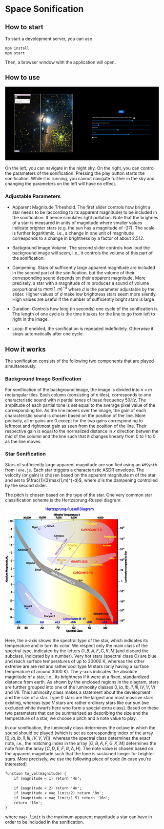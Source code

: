 # Space Sonification

## How to start

To start a development server, you can use

```
npm install
npm start
```

Then, a browser window with the application will open.

## How to use

![](space.png) 

On the left, you can navigate in the night sky. On the right, you can control the parameters of the sonification. Pressing the play button starts the sonification. While it is running, you cannot navigate further in the sky and changing the parameters on the left will have no effect.

### Adjustable Parameters

- Apparent Magnitude Trheshold. The first slider controls how bright a star needs to be (according to its apparent magnitude) to be included in the sonification. It hence simulates light pollution.  Note that the brighnes of a star is measured in units of magnitude where smaller values indicate brighter stars (e.g. the sun has a magnitude of -27). The scale is further logarithmic, i.e., a change in one unit of magnitude corresponds to a change in brightness by a factor of about 2.512. 

- Background Image Volume. The second slider controls how loud the background image will seem, i.e., it controls the volume of this part of the sonification.

- Dampening. Stars of sufficently large apparent magnitude are included in the second part of the sonification, but the volume of their corresponding sound depends on their apparent magnitude. More precisely, a star with a magnitude of $m$ produces a sound of volume porportional to $max(1, m)^{-d}$ where $d$ is the parameter adjustable by the slider. Higher values of $d$ make low brightness stars seem more silently. High values are useful if the number of sufficiently bright stars is large

- Duration: Controls how long (in seconds) one cycle of the sonification is. The length of one cycle is the time it takes for the line to go from left to right in the image.

- Loop: If enebled, the sonification is repeaded indefinitely. Otherwise it stops automatically after one cycle.

## How it works

The sonification consists of the following two components that are played simultaneously.

### Background Image Sonification

For sonification of the background image, the image is divided into $n \times m$ rectangular tiles. Each column (consisting of $n$ tiles), corresponds to one characteristic sound with $n$ partial tones of base frequency $50 Hz$. The amplitude of each partial tone is set equal to the average pixel value of the corresponding tile. As the line moves over the image, the gain of each characteristic sound is chosen based on the position of the line. More pecisely, all $m$ gains are $0$ except for the two gains corresponding to leftmost and rightmost gain as seen from the position of the line. Their respective gain is equal to the normalized distance in $x$ direction betwen the mid of the column and the line such that it changes linearly from $0$ to $1$ to $0$ as the line moves.

### Star Sonification

Stars of sufficiently large apparent magnitude are sonified using an `AMSynth` from `Tone.js`. Each star triggers a characteristic ASDR envelope. The velocity (or gain) is chosen based on the apparent magnitude $m$ of the star and set to $\frac{1}{2}max(1,m)^{-d}$, where $d$ is the dampening controlled by the second slider. 

The pitch is chosen based on the type of the star. One very common star classification scheme is the Hertzsprung-Russel diagram:

![](HR.jpg) 

Here, the $x$-axis shows the spectral type of the star, which indicates its temperature and in turn its color. We respect only the main class of the spectral type, indicated by the letters $O, B, A, F, G, K, M$ (and discard the subclass, indicated by a number). Very hot stars (spectral class O) are blue and reach surface temperatures of up to 30000 K, whereas the other extreme are are red and rather cool type M stars (only having a surface temperature of around 3000 K). The $y$-axis indicates the absolute magnitude of a star, i.e., its brightness if it were at a fixed, standardized distance from earth. As shown by the enclosed regions in the diagram, stars are further grouped into one of the luminosity classes $0, Ia, Ib, II, III, IV, V, VI$ and $VII$. This luminosity class makes a statement about the development and the size of a star. Type $0$ stars are the largest and most massive stars existing, whereas type $V$ stars are rather ordinary stars like our sun (we excluded white dwarfs here who form a special extra class). Based on these two parameters that can be summarized as describing the size and the temperature of a star, we choose a pitch and a note value to play.

In our sonification, the luminosity class determines the octave in which the sound should be played (which is set as corresponding index of the array $[0, Ia, Ib, II, III, IV, V, VI]$), whereas the spectral class determines the exact note, i.e., the matching index in the array $[O, B, A, F, G, K, M]$ determines the note from the array $[C, D, E, F, G, A, H]$. The note value is chosen based on the apparent magnitude such that the tone is sustained longer for brighter stars. More precisely, we use the following piece of code (in case you're interested) 

```
function to_val(magnitude) {
    if (magnitude < 1) return '4n';
    
    if (magnitude < 2) return '4n';
    if (magnitude < mag_limit/2) return '8n';
    if (magnitude < mag_limit/1.5) return '16n';
    return '16n';
}
```

where `mag+_limit` is the maximum apparent magnitude a star can have in order to be included in the sonification. 